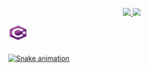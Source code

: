 <div align="center">
  <a href="https://github.com/leotofoli">
  <img height="180em" src="https://github-readme-stats.vercel.app/api?   username=leotofoli&show_icons=true&theme=dark&include_all_commits=true&count_private=true"/>
  <img height="180em" src="https://github-readme-stats.vercel.app/api/top-langs/?username=leotofoli&layout=compact&langs_count=7&theme=dark"/>
</div>
<div style="display: inline_block"><br>  
  <img align="center" alt="Leo-Csharp" height="30" width="40" src="https://raw.githubusercontent.com/devicons/devicon/master/icons/csharp/csharp-original.svg">  
</div>
  
  ##
 
<div>   
 
  ![Snake animation](https://github.com/leotofoli/leotofoli/blob/output/github-contribution-grid-snake.svg)
 
</div>
